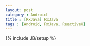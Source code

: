 ```yaml
---
layout: post
category : Android
title : [RxJava] RxJava
tags : [Android, RxJava, ReactiveX]
---
```


{% include JB/setup %}

